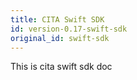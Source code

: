 ```yaml
---
title: CITA Swift SDK
id: version-0.17-swift-sdk
original_id: swift-sdk
---
```


This is cita swift sdk doc
